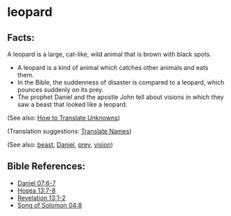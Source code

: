 # leopard #

## Facts: ##

A leopard is a large, cat-like, wild animal that is brown with black spots.

* A leopard is a kind of animal which catches other animals and eats them.
* In the Bible, the suddenness of disaster is compared to a leopard, which pounces suddenly on its prey.
* The prophet Daniel and the apostle John tell about visions in which they saw a beast that looked like a leopard.

(See also: [How to Translate Unknowns](en/ta-vol1/translate/man/translate-unknown))

(Translation suggestions: [Translate Names](en/ta-vol1/translate/man/translate-names))

(See also: [beast](../other/beast.md), [Daniel](../other/daniel.md), [prey](../other/prey.md), [vision](../other/vision.md))

## Bible References: ##

* [Daniel 07:6-7](en/tn/dan/help/07/06)
* [Hosea 13:7-8](en/tn/hos/help/13/07)
* [Revelation 13:1-2](en/tn/rev/help/13/01)
* [Song of Solomon 04:8](en/tn/sng/help/04/08)